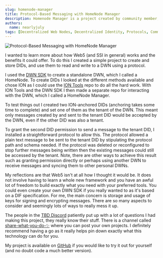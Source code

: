 ```yaml
---
slug: homenode-manager
title: Protocol-Based Messaging with HomeNode Manager
description: Homenode Manager is a project created by community member, longform, which enables you to send and receive DWN messages using a protocol
authors:
  name: nearlyjuly
tags: [Decentralized Web Nodes, Decentralized Identity, Protocols, Community]
---
```


<head>
  <meta property="og:title" content="Protocol-Based Messaging with HomeNode Manager" />
  <meta property="og:type" content="website" />
  <meta property="og:url" content='https://developer.tbd.website/blog/homenode-manager' />
  <meta name="og:description" content="Homenode Manager is a project created by community member, longform, which enables you to send and receive DWN messages using a protocol" />
  <meta property="og:image" content="https://developer.tbd.website/assets/images/homenode-porotcol-messaging-69d88c01b4574d81bb91c8ee7d55822a.jpg" /> 

  <meta name="twitter:card" content="summary_large_image" />
  <meta property="twitter:domain" content="developer.tbd.website" />
  <meta name="twitter:site" content="@tbdevs" />
  <meta name="twitter:title" content="Protocol-Based Messaging with HomeNode Manager" />
  <meta property="twitter:url" content='https://developer.tbd.website/blog/homenode-manager' /> 
  <meta name="twitter:description" content="Homenode Manager is a project created by community member, longform, which enables you to send and receive DWN messages using a protocol" />
  <meta name="twitter:image" content="https://developer.tbd.website/assets/images/homenode-porotcol-messaging-69d88c01b4574d81bb91c8ee7d55822a.jpg" />

  <link rel="apple-touch-icon" href="https://developer.tbd.website/img/tbd-fav-icon-main.png" />
</head>

![Protocol-Based Messaging with HomeNode Manager](/img/homenode-porotcol-messaging.jpg)

I wanted to learn more about how Web5 (and SSI in general) works and the benefits it could offer. To do this I created a simple project to create and store DIDs, and use them to read and write to a DWN using a protocol.

<!--truncate-->

I used the [DWN SDK](https://github.com/TBD54566975/dwn-sdk-js) to create a standalone DWN, which I called a HomeNode. To create DIDs I looked at the different methods available and chose ION as I could use the [ION Tools](https://github.com/decentralized-identity/ion-tools) repo to do all the hard work. With ION Tools and the DWN SDK I then made a separate repo for interacting with the DWN, which I called a HomeNode Manager.

To test things out I created two ION-anchored DIDs (anchoring takes some time to complete) and set one of them as the tenant of the DWN. This meant only messages created by and sent to the tenant DID would be accepted by the DWN, even if the other DID was also a tenant. 

To grant the second DID permission to send a message to the tenant DID, I installed a straightforward protocol to allow this. The protocol allowed a plain text message to be sent to the tenant DID by stipulating the protocol path and schema needed. If the protocol was deleted or reconfigured to stop further messages being written then the existing messages could still be accessed by the tenant. Note, there are other ways to achieve this result such as granting permission directly or perhaps using another DWN to receive messages and syncing them to other personal DWNs. 

My reflections are that Web5 isn't at all how I thought it would be. It does not involve having to learn a whole new framework and you have an awful lot of freedom to build exactly what you need with your preferred tools. You could even create your own DWN SDK if you really wanted to as it's based on a DIF specification. For me, the main concern is storage and usage of keys for signing and encrypting messages. There are so many aspects to consider and seemingly lots of ways to really mess it up. 

The people in the [TBD Discord](https://discord.gg/tbd) patiently put up with a lot of questions I had making this project, they really know their stuff. There is a channel called [share-what-you-do-✨](https://discord.com/channels/937858703112155166/1098207585661878402) where you can post your own projects. I definitely recommend having a go as it really helps pin down exactly what this technology can do for you.

My project is available on [GitHub](https://github.com/nearlyjuly/HomeNode-Manager) if you would like to try it out for yourself (and no doubt code a much better version). 
